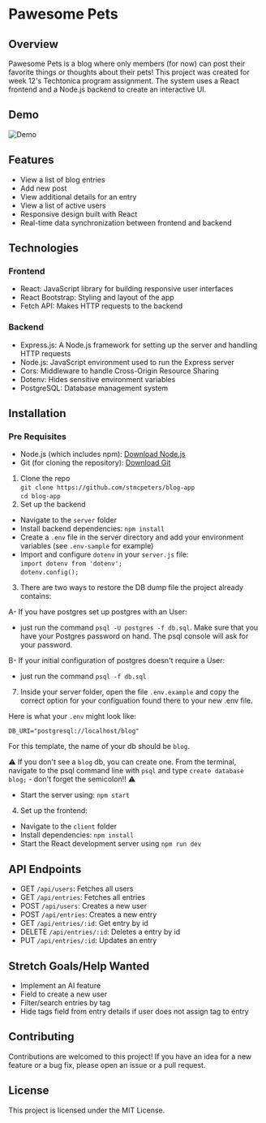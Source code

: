 # Pawesome Pets

## Overview
Pawesome Pets is a blog where only members (for now) can post their favorite things or thoughts about their pets! This project was created for week 12's Techtonica program assignment. The system uses a React frontend and a Node.js backend to create an interactive UI.

## Demo
![Demo](client/src/assets/demo.gif)

## Features
- View a list of blog entries
- Add new post
- View additional details for an entry
- View a list of active users
- Responsive design built with React
- Real-time data synchronization between frontend and backend

## Technologies
### Frontend
- React: JavaScript library for building responsive user interfaces
- React Bootstrap: Styling and layout of the app
- Fetch API: Makes HTTP requests to the backend <br>
### Backend
- Express.js: A Node.js framework for setting up the server and handling HTTP requests
- Node.js: JavaScript environment used to run the Express server
- Cors: Middleware to handle Cross-Origin Resource Sharing
- Dotenv: Hides sensitive environment variables
- PostgreSQL: Database management system

## Installation
### Pre Requisites 
- Node.js (which includes npm): [Download Node.js](https://nodejs.org/en/download/package-manager)
- Git (for cloning the repository): [Download Git](https://git-scm.com/downloads)

1. Clone the repo <br>
`git clone https://github.com/stmcpeters/blog-app`<br>
`cd blog-app` 
2. Set up the backend
- Navigate to the `server` folder
- Install backend dependencies: `npm install`
- Create a `.env` file in the server directory and add your environment variables (see `.env-sample` for example)
- Import and configure `dotenv` in your `server.js` file: <br>
`import dotenv from 'dotenv';` <br>
`dotenv.config();` <br>
3. There are two ways to restore the DB dump file the project already contains: 

A- If you have postgres set up postgres with an User:  
 * just run the command `psql -U postgres -f db.sql`. Make sure that you have your Postgres password on hand. The psql console will ask for your password. 

B- If your initial configuration of postgres doesn't require a User:
* just run the command `psql -f db.sql`

7. Inside your server folder, open the file `.env.example` and copy the correct option for your configuation found there to your new .env file. 

Here is what your `.env` might look like:

```
DB_URI="postgresql://localhost/blog"
``` 
For this template, the name of your db should be `blog`.

⚠️ If you don't see a `blog` db, you can create one. From the terminal, navigate to the psql command line with `psql` and type `create database blog;` - don't forget the semicolon!! ⚠️

- Start the server using: `npm start`

4. Set up the frontend:
- Navigate to the `client` folder
- Install dependencies: `npm install`
- Start the React development server using `npm run dev`

## API Endpoints
- GET `/api/users`: Fetches all users
- GET `/api/entries`: Fetches all entries
- POST `/api/users`: Creates a new user
- POST `/api/entries`: Creates a new entry
- GET `/api/entries/:id`: Get entry by id
- DELETE `/api/entries/:id`: Deletes a entry by id
- PUT `/api/entries/:id`: Updates an entry

## Stretch Goals/Help Wanted
- Implement an AI feature
- Field to create a new user
- Filter/search entries by tag
- Hide tags field from entry details if user does not assign tag to entry

## Contributing
Contributions are welcomed to this project! If you have an idea for a new feature or a bug fix, please open an issue or a pull request.

## License
This project is licensed under the MIT License.
